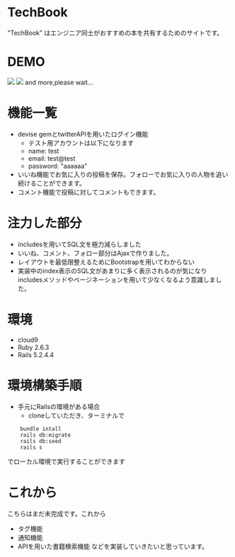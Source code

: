 # TechBook

"TechBook" はエンジニア同士がおすすめの本を共有するためのサイトです。

# DEMO

![](https://raw.github.com/wiki/nebokecat/Techbook/images/CRUD.gif)
![](https://raw.github.com/wiki/nebokecat/Techbook/images/favo_follow.gif)
and more,please wait...

# 機能一覧

- devise gemとtwitterAPIを用いたログイン機能
  - テスト用アカウントは以下になります
   - name: test
   - email: test@test
   - password: "aaaaaa"
- いいね機能でお気に入りの投稿を保存。フォローでお気に入りの人物を追い続けることができます。
- コメント機能で投稿に対してコメントもできます。

# 注力した部分

- includesを用いてSQL文を極力減らしました
- いいね、コメント、フォロー部分はAjaxで作りました。
- レイアウトを最低限整えるためにBootstrapを用いてわからない
- 実装中のindex表示のSQL文があまりに多く表示されるのが気になりincludesメソッドやページネーションを用いて少なくなるよう意識しました。

# 環境
- cloud9
- Ruby 2.6.3
- Rails 5.2.4.4

# 環境構築手順
- 手元にRailsの環境がある場合
  - cloneしていただき、ターミナルで
```
    bundle intall
    rails db:migrate
    rails db:seed
    rails s
```
でローカル環境で実行することができます

# これから

こちらはまだ未完成です。これから
- タグ機能
- 通知機能
- APIを用いた書籍検索機能
などを実装していきたいと思っています。